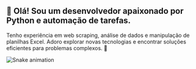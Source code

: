 ## 👋 Olá! Sou um desenvolvedor apaixonado por Python e automação de tarefas. 
Tenho experiência em web scraping, análise de dados e manipulação de planilhas Excel. 
Adoro explorar novas tecnologias e encontrar soluções eficientes para problemas complexos. 👋

![Snake animation](https://github.com/Galvanera/Alisson_Galvani/blob/output/github-contribution-grid-snake.svg)
